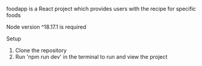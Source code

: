 foodapp is a React project which provides users with the recipe for specific foods

Node version ^18.17.1 is required

Setup
1. Clone the repository
2. Run 'npm run dev' in the terminal to run and view the project
